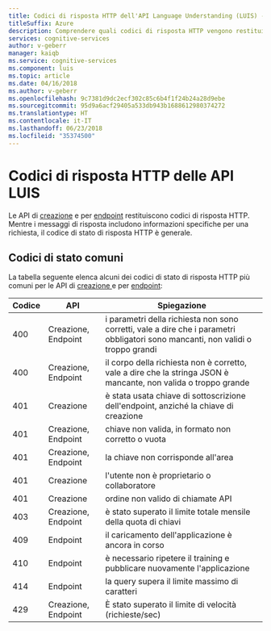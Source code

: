 ```yaml
---
title: Codici di risposta HTTP dell'API Language Understanding (LUIS) - Azure | Microsoft Docs
titleSuffix: Azure
description: Comprendere quali codici di risposta HTTP vengono restituiti dalle API di creazione LUIS e dalle API per endpoint
services: cognitive-services
author: v-geberr
manager: kaiqb
ms.service: cognitive-services
ms.component: luis
ms.topic: article
ms.date: 04/16/2018
ms.author: v-geberr
ms.openlocfilehash: 9c7381d9dc2ecf302c85c6b4f1f24b24a28d9ebe
ms.sourcegitcommit: 95d9a6acf29405a533db943b1688612980374272
ms.translationtype: HT
ms.contentlocale: it-IT
ms.lasthandoff: 06/23/2018
ms.locfileid: "35374500"
---
```

# <a name="luis-api-http-response-codes"></a>Codici di risposta HTTP delle API LUIS
Le API di [creazione](https://aka.ms/luis-authoring-apis) e per [endpoint](https://aka.ms/luis-endpoint-apis) restituiscono codici di risposta HTTP. Mentre i messaggi di risposta includono informazioni specifiche per una richiesta, il codice di stato di risposta HTTP è generale. 

## <a name="common-status-codes"></a>Codici di stato comuni
La tabella seguente elenca alcuni dei codici di stato di risposta HTTP più comuni per le API di [creazione ](https://aka.ms/luis-authoring-apis) e per [endpoint](https://aka.ms/luis-endpoint-apis):

|Codice|API|Spiegazione|
|:--|--|--|
|400|Creazione, Endpoint|i parametri della richiesta non sono corretti, vale a dire che i parametri obbligatori sono mancanti, non validi o troppo grandi|
|400|Creazione, Endpoint|il corpo della richiesta non è corretto, vale a dire che la stringa JSON è mancante, non valida o troppo grande|
|401|Creazione|è stata usata chiave di sottoscrizione dell'endpoint, anziché la chiave di creazione|
|401|Creazione, Endpoint|chiave non valida, in formato non corretto o vuota|
|401|Creazione, Endpoint| la chiave non corrisponde all'area|
|401|Creazione|l'utente non è proprietario o collaboratore|
|401|Creazione|ordine non valido di chiamate API|
|403|Creazione, Endpoint|è stato superato il limite totale mensile della quota di chiavi|
|409|Endpoint|il caricamento dell'applicazione è ancora in corso|
|410|Endpoint|è necessario ripetere il training e pubblicare nuovamente l'applicazione|
|414|Endpoint|la query supera il limite massimo di caratteri|
|429|Creazione, Endpoint|È stato superato il limite di velocità (richieste/sec)|